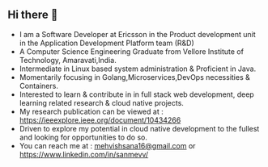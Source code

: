 ## Hi there 👋

- I am a Software Developer at Ericsson in the Product development unit in the Application Development Platform team (R&D)
- A Computer Science Engineering Graduate from Vellore Institute of Technology, Amaravati,India.
- Intermediate in Linux based system administration & Proficient in Java.
- Momentarily focusing in Golang,Microservices,DevOps necessities & Containers.
- Interested to learn & contribute in in full stack web development, deep learning related research & cloud native projects.
- My research publication can be viewed at : https://ieeexplore.ieee.org/document/10434266
- Driven to explore my potential in cloud native development to the fullest and looking for opportunities to do so. 
- You can reach me at : mehvishsana16@gmail.com or https://www.linkedin.com/in/sanmevv/

